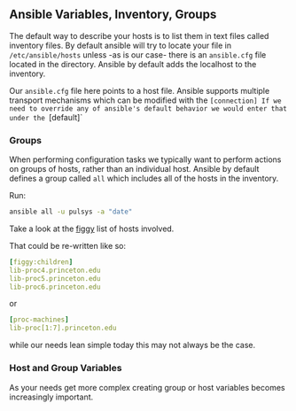 ## Ansible Variables, Inventory, Groups

The default way to describe your hosts is to list them in text files called
inventory files. By default ansible will try to locate your file in
`/etc/ansible/hosts` unless -as is our case- there is an `ansible.cfg` file
located in the directory. Ansible by default adds the localhost to the
inventory.

Our `ansible.cfg` file here points to a host file. Ansible supports multiple
transport mechanisms which can be modified with the `[connection] If we need to
override any of ansible's default behavior we would enter that under the
`[default]`

### Groups

When performing configuration tasks we typically want to perform actions on
groups of hosts, rather than an individual host. Ansible by default defines a
group called `all` which includes all of the hosts in the inventory. 

Run:

```bash
ansible all -u pulsys -a "date"
```

Take a look at the
[figgy](https://github.com/pulibrary/princeton_ansible/blob/master/hosts) list
of hosts involved.

That could be re-written like so:

```yaml
[figgy:children]
lib-proc4.princeton.edu
lib-proc5.princeton.edu
lib-proc6.princeton.edu
```

or

```yaml
[proc-machines]
lib-proc[1:7].princeton.edu
```

while our needs lean simple today this may not always be the case.

### Host and Group Variables

As your needs get more complex creating group or host variables becomes
increasingly important.
